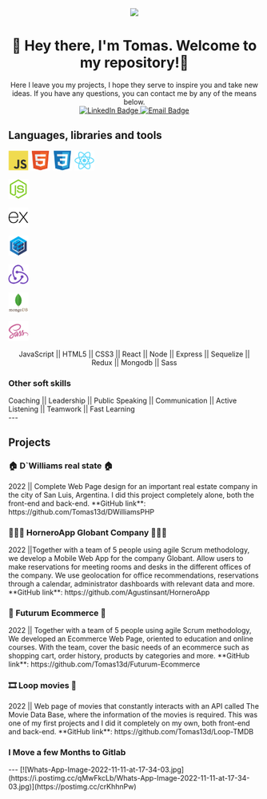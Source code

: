 <div align="center">
  <img
    src="https://media.giphy.com/media/YKFR0dauxYEzJA8J6U/giphy-downsized-large.gif"
    width="300"
  />
  <h1 aling="center">🧙 Hey there, I'm Tomas. Welcome to my repository!🧙</h1>
</div>

<div align="center">
  <div align="center">
    Here I leave you my projects, I hope they serve to inspire you and take new
    ideas. If you have any questions, you can contact me by any of the means
    below.
    <br />
  </div>
  <div id="header" align="center">
    <div id="badges">
      <a href="https://www.linkedin.com/in/tomas-demo/" target="_blank">
        <img
          src="https://img.shields.io/badge/LinkedIn-blue?style=for-the-badge&logo=linkedin&logoColor=white"
          alt="LinkedIn Badge"
        />
      </a>
      <a href="mailto:tomas.demobio@gmail.com" target="_blank">
        <img
          src="https://img.shields.io/badge/email-red?logo=gmail&logoColor=white&style=for-the-badge"
          alt="Email Badge"
        />
      </a>
    </div>
  </div>
</div>

<h2>Languages, libraries and tools</h2>
<div align="left">
  <img
    src="https://github.com/devicons/devicon/blob/master/icons/javascript/javascript-original.svg"
    title="JavaScript"
    alt="JavaScript"
    width="40"
    height="40"
  />
  <img
    src="https://github.com/devicons/devicon/blob/master/icons/html5/html5-original.svg"
    title="HTML5"
    alt="HTML5"
    width="40"
    height="40"
  />
  <img
    src="https://github.com/devicons/devicon/blob/master/icons/css3/css3-original.svg"
    title="CSS3"
    alt="CSS3"
    width="40"
    height="40"
  />
  <img
    src="https://github.com/devicons/devicon/blob/master/icons/react/react-original.svg"
    title="React"
    alt="React"
    width="40"
    height="40"
  />

  <img
    src="https://github.com/devicons/devicon/blob/master/icons/nodejs/nodejs-plain.svg"
    title="Node.js"
    alt="Node.js"
    width="40"
    height="40"
  />

  <img
    src="https://github.com/devicons/devicon/blob/master/icons/express/express-original.svg"
    title="Express"
    alt="Express"
    width="40"
    height="40"
  />

  <img
    src="https://github.com/devicons/devicon/blob/master/icons/sequelize/sequelize-original.svg"
    title="Sequelize"
    alt="Sequelize"
    width="40"
    height="40"
  />

  <img
    src="https://github.com/devicons/devicon/blob/master/icons/redux/redux-original.svg"
    title="Redux"
    alt="Redux"
    width="40"
    height="40"
  />

  <img
    src="https://github.com/devicons/devicon/blob/master/icons/mongodb/mongodb-original-wordmark.svg"
    title="Redux"
    alt="Redux"
    width="40"
    height="40"
  />

  <img
    src="https://github.com/devicons/devicon/blob/master/icons/sass/sass-original.svg"
    title="Redux"
    alt="Redux"
    width="40"
    height="40"
  />

  <div align="center">
    JavaScript || HTML5 || CSS3 || React || Node || Express || Sequelize ||
    Redux || Mongodb || Sass
  </div>

  <h3>Other soft skills</h3>
  <div>
    Coaching || Leadership || Public Speaking || Communication || Active
    Listening || Teamwork || Fast Learning
  </div>
  ---

  <h2>Projects</h2>
  <h3>🏠 D`Williams real state 🏠</h3>
  2022 || Complete Web Page design for an important real estate company in the
  city of San Luis, Argentina. I did this project completely alone, both the
  front-end and back-end. **GitHub link**:
  https://github.com/Tomas13d/DWilliamsPHP

  <h3>🏢🧑‍💼 HorneroApp Globant Company 👩‍💼🏢</h3>
  2022 ||Together with a team of 5 people using agile Scrum methodology, we
  develop a Mobile Web App for the company Globant. Allow users to make
  reservations for meeting rooms and desks in the different offices of the
  company. We use geolocation for office recommendations, reservations through a
  calendar, administrator dashboards with relevant data and more. **GitHub
  link**: https://github.com/Agustinsant/HorneroApp

  <h3>🛒 Futurum Ecommerce 🛒</h3>
  2022 || Together with a team of 5 people using agile Scrum methodology, We
  developed an Ecommerce Web Page, oriented to education and online courses.
  With the team, cover the basic needs of an ecommerce such as shopping cart,
  order history, products by categories and more. **GitHub link**:
  https://github.com/Tomas13d/Futurum-Ecommerce

  <h3>🎞️ Loop movies 🎥</h3>
  2022 || Web page of movies that constantly interacts with an API called The
  Movie Data Base, where the information of the movies is required. This was one
  of my first projects and I did it completely on my own, both front-end and
  back-end. **GitHub link**: https://github.com/Tomas13d/Loop-TMDB

  <h3>I Move a few Months to Gitlab</h3>
  ---
  [![Whats-App-Image-2022-11-11-at-17-34-03.jpg](https://i.postimg.cc/qMwFkcLb/Whats-App-Image-2022-11-11-at-17-34-03.jpg)](https://postimg.cc/crKhhnPw)
</div>

    
    
   
  
  


